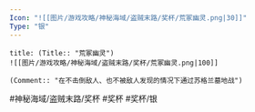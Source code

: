 ```yaml
---
Icon: "![[图片/游戏攻略/神秘海域/盗贼末路/奖杯/荒冢幽灵.png|30]]"
Type: "银"
---
```

```ad-common-silver-trophy
title: (Title:: "荒冢幽灵")
![[图片/游戏攻略/神秘海域/盗贼末路/奖杯/荒冢幽灵.png|100]]

(Comment:: "在不击倒敌人、也不被敌人发现的情况下通过苏格兰墓地战")
```

#神秘海域/盗贼末路/奖杯 #奖杯 #奖杯/银
